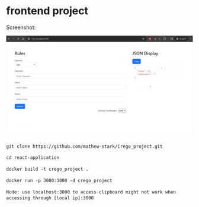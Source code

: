 # frontend project

Screenshot:

![alt text](./react-application/github/Screenshot.png)

```md
git clone https://github.com/mathew-stark/Crego_project.git
```

```md
cd react-application
```


```md
docker build -t crego_project . 
```

```md
docker run -p 3000:3000 -d crego_project
```

```
Node: use localhost:3000 to access clipboard might not work when accessing through [local ip]:3000
```
